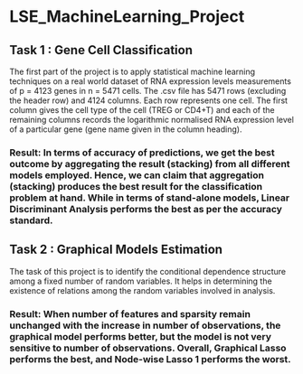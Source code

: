# LSE_MachineLearning_Project

## Task 1 : Gene Cell Classification
The first part of the project is to apply statistical machine learning techniques on a real world dataset of RNA expression levels measurements of p = 4123 genes in n = 5471 cells. The .csv file has 5471 rows (excluding the header row) and 4124 columns. Each row represents one cell. The first column gives the cell type of the cell (TREG or CD4+T) and each of the remaining columns records the logarithmic normalised RNA expression level of a particular gene (gene name given in the column heading).

### Result: In terms of accuracy of predictions, we get the best outcome by aggregating the result (stacking) from all different models employed. Hence, we can claim that aggregation (stacking) produces the best result for the classification problem at hand. While in terms of stand-alone models, Linear Discriminant Analysis performs the best as per the accuracy standard.

## Task 2 : Graphical Models Estimation
The task of this project is to identify the conditional dependence structure among a fixed number of random variables. It helps in determining the existence of relations among the random variables involved in analysis.

### Result: When number of features and sparsity remain unchanged with the increase in number of observations, the graphical model performs better, but the model is not very sensitive to number of observations. Overall, Graphical Lasso performs the best, and Node-wise Lasso 1 performs the worst.
